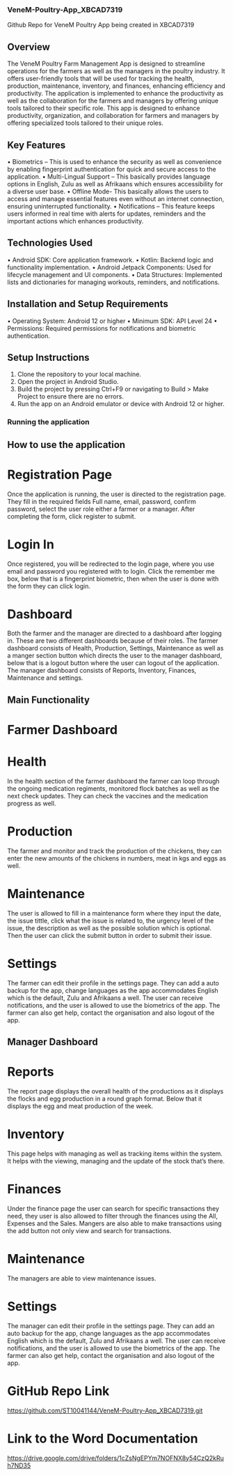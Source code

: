 ### VeneM-Poultry-App_XBCAD7319
Github Repo for VeneM Poultry App being created in XBCAD7319
## Overview 
The VeneM Poultry Farm Management App is designed to streamline operations for the farmers as well as the managers in the poultry industry. It offers user-friendly tools that will be used for tracking the health, production, maintenance, inventory, and finances, enhancing efficiency and productivity. The application is implemented to enhance the productivity as well as the collaboration for the farmers and managers by offering unique tools tailored to their specific role. 
This app is designed to enhance productivity, organization, and collaboration for farmers and managers by offering specialized tools tailored to their unique roles.
## Key Features 
•	Biometrics – This is used to enhance the security as well as convenience by enabling fingerprint authentication for quick and secure access to the application. 
•	Multi-Lingual Support – This basically provides language options in English, Zulu as well as Afrikaans which ensures accessibility for a diverse user base.
•	Offline Mode- This basically allows the users to access and manage essential features even without an internet connection, ensuring uninterrupted functionality.
•	Notifications – This feature keeps users informed in real time with alerts for updates, reminders and the important actions which enhances productivity. 
## Technologies Used
•	Android SDK: Core application framework.
•	Kotlin: Backend logic and functionality implementation.
•	Android Jetpack Components: Used for lifecycle management and UI components.
•	Data Structures: Implemented lists and dictionaries for managing workouts, reminders, and notifications.
## Installation and Setup Requirements
•	Operating System: Android 12 or higher
•	Minimum SDK: API Level 24
•	Permissions: Required permissions for notifications and biometric authentication.
## Setup Instructions
1.	Clone the repository to your local machine.
2.	Open the project in Android Studio.
3.	Build the project by pressing Ctrl+F9 or navigating to Build > Make Project to ensure there are no errors.
4.	Run the app on an Android emulator or device with Android 12 or higher.

### Running the application
## How to use the application 
#  Registration Page
Once the application is running, the user is directed to the registration page. They fill in the required fields Full name, email, password, confirm password, select the user role either a farmer or a manager. After completing the form, click register to submit. 
# Login In 
Once registered, you will be redirected to the login page, where you use email and password you registered with to login. Click the remember me box, below that is a fingerprint biometric, then when the user is done with the form they can click login. 
# Dashboard 
Both the farmer and the manager are directed to a dashboard after logging in. These are two different dashboards because of their roles. The farmer dashboard consists of Health, Production, Settings, Maintenance as well as a manger section button which directs the user to the manager dashboard, below that is a logout button where the user can logout of the application. 
The manager dashboard consists of Reports, Inventory, Finances, Maintenance and settings. 
## Main Functionality 
# Farmer Dashboard 
# Health 
In the health section of the farmer dashboard the farmer can loop through the ongoing medication regiments, monitored flock batches as well as the next check updates. They can check the vaccines and the medication progress as well. 
# Production
The farmer and monitor and track the production of the chickens, they can enter the new amounts of the chickens in numbers, meat in kgs and eggs as well. 
# Maintenance 
The user is allowed to fill in a maintenance form where they input the date, the issue tittle, click what the issue is related to, the urgency level of the issue, the description as well as the possible solution which is optional. Then the user can click the submit button in order to submit their issue.
# Settings
The farmer can edit their profile in the settings page. They can add a auto backup for the app, change languages as the app accommodates English which is the default, Zulu and Afrikaans a well. The user can receive notifications, and the user is allowed to use the biometrics of the app. The farmer can also get help, contact the organisation and also logout of the app. 
## Manager Dashboard
# Reports
The report page displays the overall health of the productions as it displays the flocks and egg production in a round graph format. Below that it displays the egg and meat production of the week. 
# Inventory 
This page helps with managing as well as tracking items within the system. It helps with the viewing, managing and the update of the stock that’s there.  
# Finances 
Under the finance page the user can search for specific transactions they need, they user is also allowed to filter through the finances using the All, Expenses and the Sales. Mangers are also able to make transactions using the add button not only view and search for transactions.
# Maintenance 
The managers are able to view maintenance issues. 
# Settings
The manager can edit their profile in the settings page. They can add an auto backup for the app, change languages as the app accommodates English which is the default, Zulu and Afrikaans a well. The user can receive notifications, and the user is allowed to use the biometrics of the app. The farmer can also get help, contact the organisation and also logout of the app. 
# GitHub Repo Link 
https://github.com/ST10041144/VeneM-Poultry-App_XBCAD7319.git
# Link to the Word Documentation
https://drive.google.com/drive/folders/1cZsNgEPYm7NOFNX8y54CzQ2kRuh7ND35 




